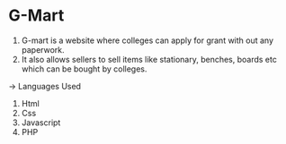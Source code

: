 # G-Mart

1. G-mart is a website where colleges can apply for grant with out any paperwork.
2. It also allows sellers to sell items like stationary, benches, boards etc which can be bought by colleges.

-> Languages Used
  1. Html
  2. Css
  3. Javascript
  4. PHP
